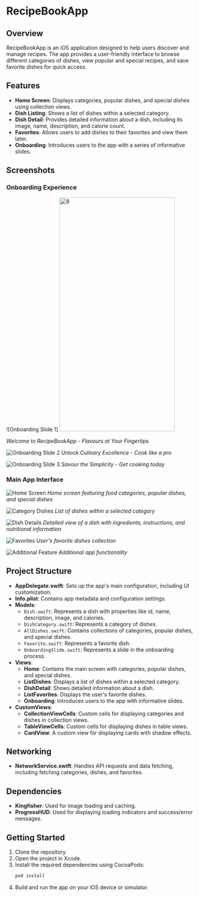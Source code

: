 # RecipeBookApp

## Overview
RecipeBookApp is an iOS application designed to help users discover and manage recipes. The app provides a user-friendly interface to browse different categories of dishes, view popular and special recipes, and save favorite dishes for quick access.

## Features
- **Home Screen**: Displays categories, popular dishes, and special dishes using collection views.
- **Dish Listing**: Shows a list of dishes within a selected category.
- **Dish Detail**: Provides detailed information about a dish, including its image, name, description, and calorie count.
- **Favorites**: Allows users to add dishes to their favorites and view them later.
- **Onboarding**: Introduces users to the app with a series of informative slides.

## Screenshots

### Onboarding Experience
![Onboarding Slide 1]
<img width="308" height="622" alt="8" src="https://github.com/user-attachments/assets/4ac62d4a-4e1f-45db-b67d-d47d9b1b5889" />

*Welcome to RecipeBookApp - Flavours at Your Fingertips*

![Onboarding Slide 2](Screenshots/2.png)
*Unlock Culinary Excellence - Cook like a pro*

![Onboarding Slide 3](Screenshots/3.png)
*Savour the Simplicity - Get cooking today*

### Main App Interface
![Home Screen](Screenshots/4.png)
*Home screen featuring food categories, popular dishes, and special dishes*

![Category Dishes](Screenshots/5.png)
*List of dishes within a selected category*

![Dish Details](Screenshots/6.png)
*Detailed view of a dish with ingredients, instructions, and nutritional information*

![Favorites](Screenshots/7.png)
*User's favorite dishes collection*

![Additional Feature](Screenshots/8.png)
*Additional app functionality*

## Project Structure
- **AppDelegate.swift**: Sets up the app's main configuration, including UI customization.
- **Info.plist**: Contains app metadata and configuration settings.
- **Models**:
  - `Dish.swift`: Represents a dish with properties like id, name, description, image, and calories.
  - `DishCategory.swift`: Represents a category of dishes.
  - `AllDishes.swift`: Contains collections of categories, popular dishes, and special dishes.
  - `Favorite.swift`: Represents a favorite dish.
  - `OnboardingSlide.swift`: Represents a slide in the onboarding process.
- **Views**:
  - **Home**: Contains the main screen with categories, popular dishes, and special dishes.
  - **ListDishes**: Displays a list of dishes within a selected category.
  - **DishDetail**: Shows detailed information about a dish.
  - **ListFavorites**: Displays the user's favorite dishes.
  - **Onboarding**: Introduces users to the app with informative slides.
- **CustomViews**:
  - **CollectionViewCells**: Custom cells for displaying categories and dishes in collection views.
  - **TableViewCells**: Custom cells for displaying dishes in table views.
  - **CardView**: A custom view for displaying cards with shadow effects.

## Networking
- **NetworkService.swift**: Handles API requests and data fetching, including fetching categories, dishes, and favorites.

## Dependencies
- **Kingfisher**: Used for image loading and caching.
- **ProgressHUD**: Used for displaying loading indicators and success/error messages.

## Getting Started
1. Clone the repository.
2. Open the project in Xcode.
3. Install the required dependencies using CocoaPods:
   ```bash
   pod install
   ```
4. Build and run the app on your iOS device or simulator.

